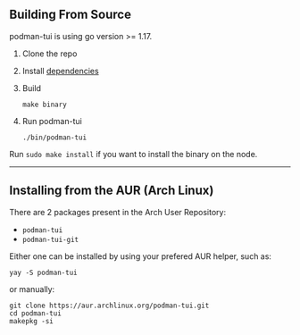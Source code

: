 ## Building From Source

podman-tui is using go version >= 1.17. 
 1. Clone the repo
 2. Install [dependencies](./CONTRIBUTING.md/#prerequisite-before-build)
 3. Build

      ```shell
      make binary
      ```
 4. Run podman-tui

      ```shell
      ./bin/podman-tui
      ```

Run `sudo make install` if you want to install the binary on the node.

---

## Installing from the AUR (Arch Linux)

There are 2 packages present in the Arch User Repository:
- `podman-tui`
- `podman-tui-git`

Either one can be installed by using your prefered AUR helper, such as:

```shell
yay -S podman-tui
```

or manually:

```shell
git clone https://aur.archlinux.org/podman-tui.git
cd podman-tui
makepkg -si
```


